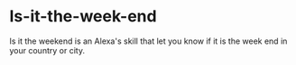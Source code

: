 # Is-it-the-week-end
Is it the weekend is an Alexa's skill that let you know if it is the week end in your country or city.

